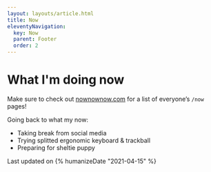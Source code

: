 ```yaml
---
layout: layouts/article.html
title: Now
eleventyNavigation:
  key: Now
  parent: Footer
  order: 2
---
```


# What I'm doing now

Make sure to check out [nownownow.com](https://nownownow.com/) for a list of everyone’s `/now` pages!

Going back to what my now:

- Taking break from social media
- Trying splitted ergonomic keyboard & trackball
- Preparing for sheltie puppy

Last updated on <time date="2021-04-15" class="not-touch">{% humanizeDate "2021-04-15" %}</time>
